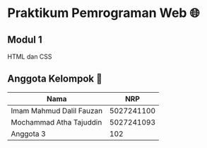 # Praktikum Pemrograman Web  🌐

## Modul 1 
HTML dan CSS

## Anggota Kelompok 👥
| Nama    | NRP  |
|---------|------|
| Imam Mahmud Dalil Fauzan  | 5027241100  |
| Mochammad Atha Tajuddin | 5027241093  |
| Anggota 3 | 102  |

